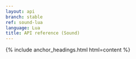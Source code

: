 ```yaml
---
layout: api
branch: stable
ref: sound-lua
language: Lua
title: API reference (Sound)
---
```

{% include anchor_headings.html html=content %}